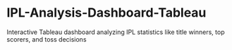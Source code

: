 # IPL-Analysis-Dashboard-Tableau
Interactive Tableau dashboard analyzing IPL statistics like title winners, top scorers, and toss decisions
